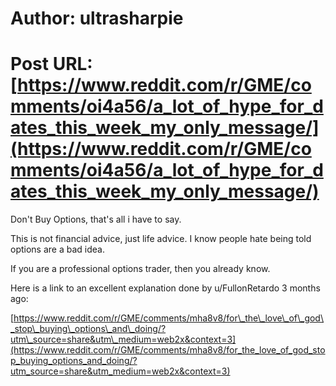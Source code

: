# Author: ultrasharpie
# Post URL: [https://www.reddit.com/r/GME/comments/oi4a56/a_lot_of_hype_for_dates_this_week_my_only_message/](https://www.reddit.com/r/GME/comments/oi4a56/a_lot_of_hype_for_dates_this_week_my_only_message/)


Don't Buy Options, that's all i have to say. 

This is not financial advice, just life advice. I know people hate being told  options are a bad idea.

If you are a professional options trader, then you already know. 

Here is a link to an excellent explanation done by u/FullonRetardo 3 months ago:

[https://www.reddit.com/r/GME/comments/mha8v8/for\_the\_love\_of\_god\_stop\_buying\_options\_and\_doing/?utm\_source=share&utm\_medium=web2x&context=3](https://www.reddit.com/r/GME/comments/mha8v8/for_the_love_of_god_stop_buying_options_and_doing/?utm_source=share&utm_medium=web2x&context=3)